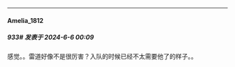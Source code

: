 ﻿
*****

####  Amelia_1812  
##### 933#       发表于 2024-6-6 00:09

感觉。。雷道好像不是很厉害？入队的时候已经不太需要他了的样子。。

